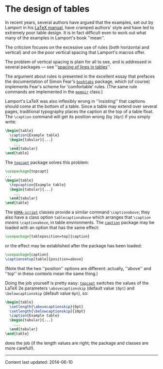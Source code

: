 # The design of tables

In recent years, several authors have argued that the examples, set
out by Lamport in his [LaTeX manual](./FAQ-latex-books.html), have cramped
authors' style and have led to extremely poor table design.  It is in
fact difficult even to work out what many of the examples in Lamport's
book ''mean''.

The criticism focuses on the excessive use of rules (both horizontal
and vertical) and on the poor vertical spacing that Lamport's macros
offer.

The problem of vertical spacing is plain for all to see, and is
addressed in several packages&nbsp;&mdash; see 
''[spacing of lines in tables](./FAQ-struttab.html)''.

The argument about rules is presented in the excellent essay that
prefaces the documentation of Simon Fear's [`booktabs`](http://ctan.org/pkg/booktabs) package,
which (of course) implements Fear's scheme for 'comfortable' rules.
(The same rule commands are implemented in the [`memoir`](http://ctan.org/pkg/memoir) class.)

Lamport's LaTeX was also inflexibly wrong in ''insisting'' that
captions should come at the bottom of a table.  Since a table may
extend over several pages, traditional typography places the caption
at the top of a table float.  The `\caption` command will get its
position wrong (by `10pt`) if you simply write:
```latex
\begin{table}
  \caption{Example table}
  \begin{tabular}{...}
    ...
  \end{tabular}
\end{table}
```
The [`topcapt`](http://ctan.org/pkg/topcapt) package solves this problem:
```latex
\usepackage{topcapt}
...
\begin{table}
  \topcaption{Example table}
  \begin{tabular}{...}
    ...
  \end{tabular}
\end{table}
```
The [`KOMA-script`](http://ctan.org/pkg/KOMA-script) classes provide a similar command
`\captionabove`; they also have a class option
`tablecaptionabove` which arranges that `\caption`
_means_ `\captionabove`, in table environments.  The
[`caption`](http://ctan.org/pkg/caption) package may be loaded
with an option that has the same effect:
```latex
\usepackage[tableposition=top]{caption}
```
or the effect may be established after the package has been  loaded:
```latex
\usepackage{caption}
\captionsetup[table]{position=above}
```
(Note that the two ''position'' options are different: actually,
''above'' and ''top'' in these contexts mean the same thing.)

Doing the job yourself is pretty easy: [`topcapt`](http://ctan.org/pkg/topcapt) switches the
values of the LaTeX 2e parameters `\abovecaptionskip` (default
value `10pt`) and `\belowcaptionskip` (default value
`0pt`), so:
```latex
\begin{table}
  \setlength{\abovecaptionskip}{0pt}
  \setlength{\belowcaptionskip}{10pt}
  \caption{Example table}
  \begin{tabular}{...}
    ...
  \end{tabular}
\end{table}
```
does the job (if the length values are right; the package and classes
are more careful!).


----

Content last updated: 2014-06-10
